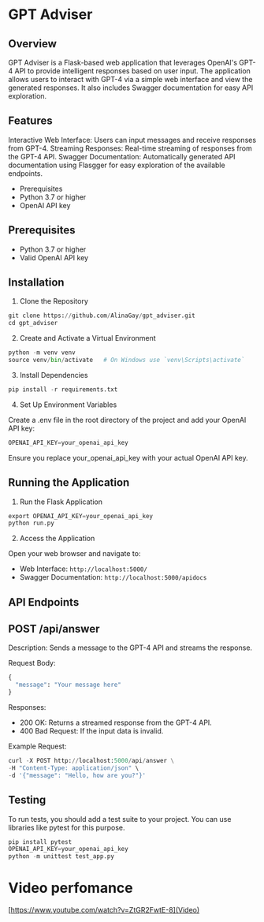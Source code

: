 # GPT Adviser

## Overview

GPT Adviser is a Flask-based web application that leverages OpenAI's GPT-4 API to provide intelligent responses based on user input. The application allows users to interact with GPT-4 via a simple web interface and view the generated responses. It also includes Swagger documentation for easy API exploration.

## Features

Interactive Web Interface: Users can input messages and receive responses from GPT-4.
Streaming Responses: Real-time streaming of responses from the GPT-4 API.
Swagger Documentation: Automatically generated API documentation using Flasgger for easy exploration of the available endpoints.
* Prerequisites
* Python 3.7 or higher
* OpenAI API key

## Prerequisites

* Python 3.7 or higher
* Valid OpenAI API key

## Installation

1. Clone the Repository
```python
git clone https://github.com/AlinaGay/gpt_adviser.git
cd gpt_adviser
```
2. Create and Activate a Virtual Environment
```python
python -m venv venv
source venv/bin/activate   # On Windows use `venv\Scripts\activate`
```
3. Install Dependencies
```python
pip install -r requirements.txt
```
4. Set Up Environment Variables

Create a .env file in the root directory of the project and add your OpenAI API key:
```python
OPENAI_API_KEY=your_openai_api_key
```
Ensure you replace your_openai_api_key with your actual OpenAI API key.

## Running the Application

1. Run the Flask Application
```python
export OPENAI_API_KEY=your_openai_api_key
python run.py
```
2. Access the Application

Open your web browser and navigate to:

* Web Interface: `http://localhost:5000/`
* Swagger Documentation: `http://localhost:5000/apidocs`

## API Endpoints
## POST /api/answer

Description: Sends a message to the GPT-4 API and streams the response.

Request Body:
```python
{
  "message": "Your message here"
}
```
Responses:

* 200 OK: Returns a streamed response from the GPT-4 API.
* 400 Bad Request: If the input data is invalid.

Example Request:
```python
curl -X POST http://localhost:5000/api/answer \
-H "Content-Type: application/json" \
-d '{"message": "Hello, how are you?"}'
```

##  Testing

To run tests, you should add a test suite to your project. You can use libraries like pytest for this purpose.
```python
pip install pytest
OPENAI_API_KEY=your_openai_api_key
python -m unittest test_app.py
```
# Video perfomance

[https://www.youtube.com/watch?v=ZtGR2FwtE-8](Video)
